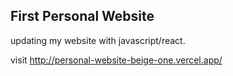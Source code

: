 ## First Personal Website
updating my website with javascript/react.


visit
http://personal-website-beige-one.vercel.app/
